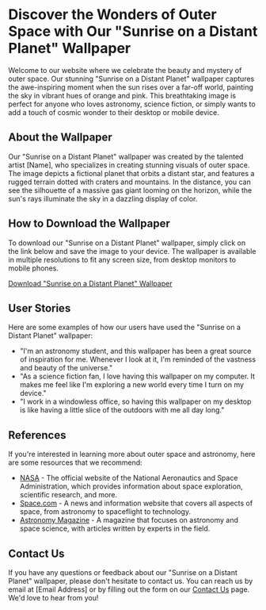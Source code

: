 <!--
Write me content for website with wallpaper which alt text is:

"Sunrise on a distant planet"

The name/title of the page should not be 1:1 copy of the alt text but rather a real content of the website which is using this wallpaper.

- Use markdown format 
- Start with the heading
- The content should look like a real website 
- Include real sections like references, contact, user stories, etc. use things relevant to the page purpose.
- Feel free to use structure like headings, bullets, numbering, blockquotes, paragraphs, horizontal lines, etc.
- You can use formatting like bold or _italic_
- You can include UTF-8 emojis
- Links should be only #hash anchors (and you can refer to the document itself)
- Do not include images
-->

<!--font:"Montserrat"-->

# Discover the Wonders of Outer Space with Our "Sunrise on a Distant Planet" Wallpaper

Welcome to our website where we celebrate the beauty and mystery of outer space. Our stunning "Sunrise on a Distant Planet" wallpaper captures the awe-inspiring moment when the sun rises over a far-off world, painting the sky in vibrant hues of orange and pink. This breathtaking image is perfect for anyone who loves astronomy, science fiction, or simply wants to add a touch of cosmic wonder to their desktop or mobile device.

## About the Wallpaper

Our "Sunrise on a Distant Planet" wallpaper was created by the talented artist [Name], who specializes in creating stunning visuals of outer space. The image depicts a fictional planet that orbits a distant star, and features a rugged terrain dotted with craters and mountains. In the distance, you can see the silhouette of a massive gas giant looming on the horizon, while the sun's rays illuminate the sky in a dazzling display of color.

## How to Download the Wallpaper

To download our "Sunrise on a Distant Planet" wallpaper, simply click on the link below and save the image to your device. The wallpaper is available in multiple resolutions to fit any screen size, from desktop monitors to mobile phones.

[Download "Sunrise on a Distant Planet" Wallpaper](#)

## User Stories

Here are some examples of how our users have used the "Sunrise on a Distant Planet" wallpaper:

- "I'm an astronomy student, and this wallpaper has been a great source of inspiration for me. Whenever I look at it, I'm reminded of the vastness and beauty of the universe."
- "As a science fiction fan, I love having this wallpaper on my computer. It makes me feel like I'm exploring a new world every time I turn on my device."
- "I work in a windowless office, so having this wallpaper on my desktop is like having a little slice of the outdoors with me all day long."

## References

If you're interested in learning more about outer space and astronomy, here are some resources that we recommend:

- [NASA](https://www.nasa.gov/) - The official website of the National Aeronautics and Space Administration, which provides information about space exploration, scientific research, and more.
- [Space.com](https://www.space.com/) - A news and information website that covers all aspects of space, from astronomy to spaceflight to technology.
- [Astronomy Magazine](https://astronomy.com/) - A magazine that focuses on astronomy and space science, with articles written by experts in the field.

## Contact Us

If you have any questions or feedback about our "Sunrise on a Distant Planet" wallpaper, please don't hesitate to contact us. You can reach us by email at [Email Address] or by filling out the form on our [Contact Us](#) page. We'd love to hear from you!
